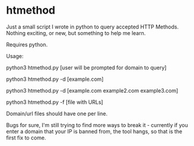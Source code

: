 # htmethod

Just a small script I wrote in python to query accepted HTTP Methods.
Nothing exciting, or new, but something to help me learn.


Requires python.


Usage:

python3 htmethod.py [user will be prompted for domain to query]

python3 htmethod.py -d [example.com]

python3 htmethod.py -d [example.com example2.com example3.com]

python3 htmethod.py -f [file with URLs]




Domain/url files should have one per line.



Bugs for sure, I'm still trying to find more ways to break it - currently if you enter a domain that your IP 
is banned from, the tool hangs, so that is the first fix to come.


